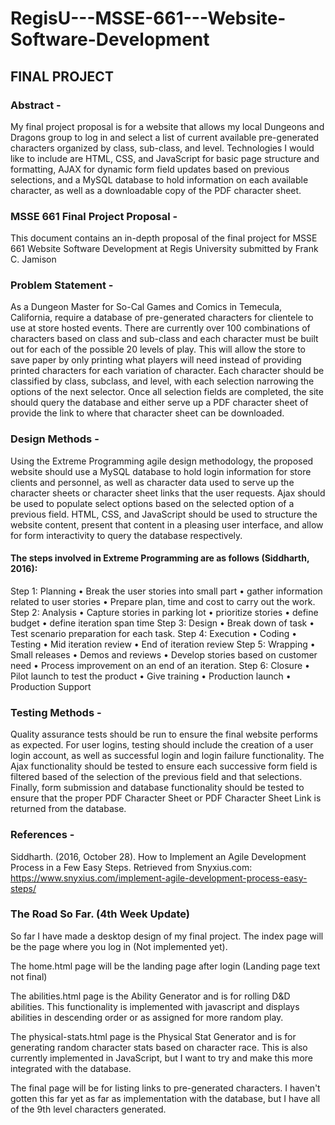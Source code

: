 # RegisU---MSSE-661---Website-Software-Development

## FINAL PROJECT

### Abstract -

My final project proposal is for a website that allows my local Dungeons and Dragons group to log in and select a list of current available pre-generated characters organized by class, sub-class, and level. Technologies I would like to include are HTML, CSS, and JavaScript for basic page structure and formatting, AJAX for dynamic form field updates based on previous selections, and a MySQL database to hold information on each available character, as well as a downloadable copy of the PDF character sheet.

### MSSE 661 Final Project Proposal -

This document contains an in-depth proposal of the final project for MSSE 661 Website Software Development at Regis University submitted by Frank C. Jamison

### Problem Statement -

As a Dungeon Master for So-Cal Games and Comics in Temecula, California, require a database of pre-generated characters for clientele to use at store hosted events. There are currently over 100 combinations of characters based on class and sub-class and each character must be built out for each of the possible 20 levels of play. This will allow the store to save paper by only printing what players will need instead of providing printed characters for each variation of character. Each character should be classified by class, subclass, and level, with each selection narrowing the options of the next selector. Once all selection fields are completed, the site should query the database and either serve up a PDF character sheet of provide the link to where that character sheet can be downloaded.

### Design Methods -

Using the Extreme Programming agile design methodology, the proposed website should use a MySQL database to hold login information for store clients and personnel, as well as character data used to serve up the character sheets or character sheet links that the user requests. Ajax should be used to populate select options based on the selected option of a previous field. HTML, CSS, and JavaScript should be used to structure the website content, present that content in a pleasing user interface, and allow for form interactivity to query the database respectively.

#### The steps involved in Extreme Programming are as follows (Siddharth, 2016):

Step 1: Planning
• Break the user stories into small part
• gather information related to user stories
• Prepare plan, time and cost to carry out the work.
Step 2: Analysis
• Capture stories in parking lot
• prioritize stories
• define budget
• define iteration span time
Step 3: Design
• Break down of task
• Test scenario preparation for each task.
Step 4: Execution
• Coding
• Testing
• Mid iteration review
• End of iteration review
Step 5: Wrapping
• Small releases
• Demos and reviews
• Develop stories based on customer need
• Process improvement on an end of an iteration.
Step 6: Closure
• Pilot launch to test the product
• Give training
• Production launch
• Production Support

### Testing Methods -

Quality assurance tests should be run to ensure the final website performs as expected. For user logins, testing should include the creation of a user login account, as well as successful login and login failure functionality. The Ajax functionality should be tested to ensure each successive form field is filtered based of the selection of the previous field and that selections. Finally, form submission and database functionality should be tested to ensure that the proper PDF Character Sheet or PDF Character Sheet Link is returned from the database.

### References -

Siddharth. (2016, October 28). How to Implement an Agile Development Process in a Few Easy Steps. Retrieved from Snyxius.com: https://www.snyxius.com/implement-agile-development-process-easy-steps/

### The Road So Far. (4th Week Update)

So far I have made a desktop design of my final project. The index page will be the page where you log in (Not implemented yet).

The home.html page will be the landing page after login (Landing page text not final)

The abilities.html page is the Ability Generator and is for rolling D&D abilities. This functionality is implemented with javascript and displays abilities in descending order or as assigned for more random play.

The physical-stats.html page is the Physical Stat Generator and is for generating random character stats based on character race. This is also currently implemented in JavaScript, but I want to try and make this more integrated with the database.

The final page will be for listing links to pre-generated characters. I haven't gotten this far yet as far as implementation with the database, but I have all of the 9th level characters generated.
